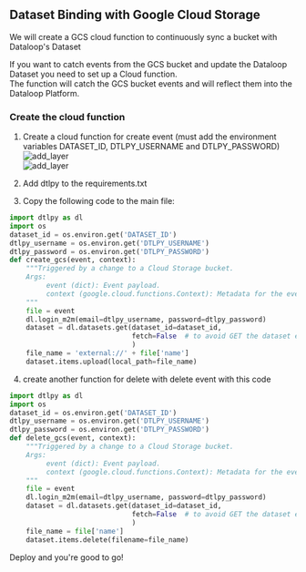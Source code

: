 ## Dataset Binding with Google Cloud Storage  
  
We will create a GCS cloud function to continuously sync a bucket with Dataloop's Dataset  
  
If you want to catch events from the GCS bucket and update the Dataloop Dataset you need to set up a Cloud function.  
The function will catch the GCS bucket events and will reflect them into the Dataloop Platform.  
  
### Create the cloud function  
1. Create a cloud function for create event (must add the environment variables DATASET_ID, DTLPY_USERNAME and DTLPY_PASSWORD)  
![add_layer](../../../../assets/bind_gcs/create_function.png)  
![add_layer](../../../../assets/bind_gcs/settings.png)  
  
2. Add dtlpy to the requirements.txt  
3. Copy the following code to the main file:  

```python
import dtlpy as dl
import os
dataset_id = os.environ.get('DATASET_ID')
dtlpy_username = os.environ.get('DTLPY_USERNAME')
dtlpy_password = os.environ.get('DTLPY_PASSWORD')
def create_gcs(event, context):
    """Triggered by a change to a Cloud Storage bucket.
    Args:
         event (dict): Event payload.
         context (google.cloud.functions.Context): Metadata for the event.
    """
    file = event
    dl.login_m2m(email=dtlpy_username, password=dtlpy_password)
    dataset = dl.datasets.get(dataset_id=dataset_id,
                              fetch=False  # to avoid GET the dataset each time
                              )
    file_name = 'external://' + file['name']
    dataset.items.upload(local_path=file_name)
```
4. create another function for delete with delete event with this code  

```python
import dtlpy as dl
import os
dataset_id = os.environ.get('DATASET_ID')
dtlpy_username = os.environ.get('DTLPY_USERNAME')
dtlpy_password = os.environ.get('DTLPY_PASSWORD')
def delete_gcs(event, context):
    """Triggered by a change to a Cloud Storage bucket.
    Args:
         event (dict): Event payload.
         context (google.cloud.functions.Context): Metadata for the event.
    """
    file = event
    dl.login_m2m(email=dtlpy_username, password=dtlpy_password)
    dataset = dl.datasets.get(dataset_id=dataset_id,
                              fetch=False  # to avoid GET the dataset each time
                              )
    file_name = file['name']
    dataset.items.delete(filename=file_name)
```
Deploy and you're good to go!  
